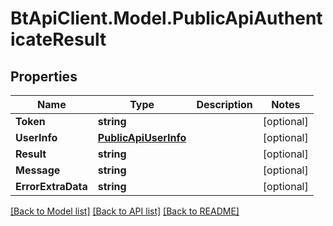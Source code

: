 # BtApiClient.Model.PublicApiAuthenticateResult
## Properties

Name | Type | Description | Notes
------------ | ------------- | ------------- | -------------
**Token** | **string** |  | [optional] 
**UserInfo** | [**PublicApiUserInfo**](PublicApiUserInfo.md) |  | [optional] 
**Result** | **string** |  | [optional] 
**Message** | **string** |  | [optional] 
**ErrorExtraData** | **string** |  | [optional] 

[[Back to Model list]](../README.md#documentation-for-models) [[Back to API list]](../README.md#documentation-for-api-endpoints) [[Back to README]](../README.md)

